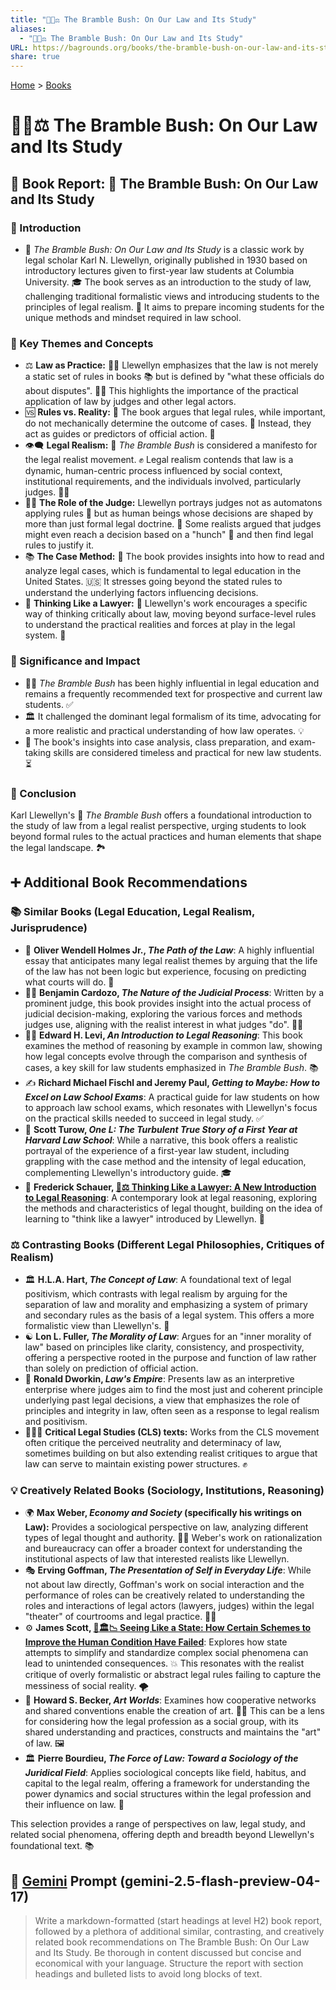```yaml
---
title: "📜🌿⚖️ The Bramble Bush: On Our Law and Its Study"
aliases:
  - "📜🌿⚖️ The Bramble Bush: On Our Law and Its Study"
URL: https://bagrounds.org/books/the-bramble-bush-on-our-law-and-its-study
share: true
---
```

[Home](../index.md) > [Books](./index.md)  
# 📜🌿⚖️ The Bramble Bush: On Our Law and Its Study  
## 📖 Book Report: 🌳 The Bramble Bush: On Our Law and Its Study  
  
### 📜 Introduction  
  
* 🌳 *The Bramble Bush: On Our Law and Its Study* is a classic work by legal scholar Karl N. Llewellyn, originally published in 1930 based on introductory lectures given to first-year law students at Columbia University. 🎓 The book serves as an introduction to the study of law, challenging traditional formalistic views and introducing students to the principles of legal realism. 🤔 It aims to prepare incoming students for the unique methods and mindset required in law school.  
  
### 🔑 Key Themes and Concepts  
  
* ⚖️ **Law as Practice:** 👨‍⚖️ Llewellyn emphasizes that the law is not merely a static set of rules in books 📚 but is defined by "what these officials do about disputes". 👨‍⚖️ This highlights the importance of the practical application of law by judges and other legal actors.  
* 🆚 **Rules vs. Reality:** 📜 The book argues that legal rules, while important, do not mechanically determine the outcome of cases. 🤖 Instead, they act as guides or predictors of official action. 🔮  
* 👁️‍🗨️ **Legal Realism:** 🌳 *The Bramble Bush* is considered a manifesto for the legal realist movement. ✊ Legal realism contends that law is a dynamic, human-centric process influenced by social context, institutional requirements, and the individuals involved, particularly judges. 👨‍⚖️  
* 👨‍⚖️ **The Role of the Judge:** Llewellyn portrays judges not as automatons applying rules 🤖 but as human beings whose decisions are shaped by more than just formal legal doctrine. 🧠 Some realists argued that judges might even reach a decision based on a "hunch" 🤔 and then find legal rules to justify it.  
* 📚 **The Case Method:** 📖 The book provides insights into how to read and analyze legal cases, which is fundamental to legal education in the United States. 🇺🇸 It stresses going beyond the stated rules to understand the underlying factors influencing decisions.  
* 🧠 **Thinking Like a Lawyer:** 🤔 Llewellyn's work encourages a specific way of thinking critically about law, moving beyond surface-level rules to understand the practical realities and forces at play in the legal system. 🧐  
  
### 🌟 Significance and Impact  
  
* 👨‍🎓 *The Bramble Bush* has been highly influential in legal education and remains a frequently recommended text for prospective and current law students. ✅  
* 🏛️ It challenged the dominant legal formalism of its time, advocating for a more realistic and practical understanding of how law operates. 💡  
* 📝 The book's insights into case analysis, class preparation, and exam-taking skills are considered timeless and practical for new law students. ⏳  
  
### 🎯 Conclusion  
  
Karl Llewellyn's 🌳 *The Bramble Bush* offers a foundational introduction to the study of law from a legal realist perspective, urging students to look beyond formal rules to the actual practices and human elements that shape the legal landscape. 🏞️  
  
## ➕ Additional Book Recommendations  
  
### 📚 Similar Books (Legal Education, Legal Realism, Jurisprudence)  
  
* 📜 **Oliver Wendell Holmes Jr., *The Path of the Law***: A highly influential essay that anticipates many legal realist themes by arguing that the life of the law has not been logic but experience, focusing on predicting what courts will do. 🔮  
* 👨‍⚖️ **Benjamin Cardozo, *The Nature of the Judicial Process***: Written by a prominent judge, this book provides insight into the actual process of judicial decision-making, exploring the various forces and methods judges use, aligning with the realist interest in what judges "do". 👨‍⚖️  
* 👨‍🏫 **Edward H. Levi, *An Introduction to Legal Reasoning***: This book examines the method of reasoning by example in common law, showing how legal concepts evolve through the comparison and synthesis of cases, a key skill for law students emphasized in *The Bramble Bush*. 📚  
* ✍️ **Richard Michael Fischl and Jeremy Paul, *Getting to Maybe: How to Excel on Law School Exams***: A practical guide for law students on how to approach law school exams, which resonates with Llewellyn's focus on the practical skills needed to succeed in legal study. ✅  
* 📖 **Scott Turow, *One L: The Turbulent True Story of a First Year at Harvard Law School***: While a narrative, this book offers a realistic portrayal of the experience of a first-year law student, including grappling with the case method and the intensity of legal education, complementing Llewellyn's introductory guide. 🎓  
* 🤔 **Frederick Schauer, [🤔⚖️ Thinking Like a Lawyer: A New Introduction to Legal Reasoning](./thinking-like-a-lawyer-a-new-introduction-to-legal-reasoning.md)**: A contemporary look at legal reasoning, exploring the methods and characteristics of legal thought, building on the idea of learning to "think like a lawyer" introduced by Llewellyn. 🧠  
  
### ⚖️ Contrasting Books (Different Legal Philosophies, Critiques of Realism)  
  
* 🏛️ **H.L.A. Hart, *The Concept of Law***: A foundational text of legal positivism, which contrasts with legal realism by arguing for the separation of law and morality and emphasizing a system of primary and secondary rules as the basis of a legal system. This offers a more formalistic view than Llewellyn's. 📜  
* ☯️ **Lon L. Fuller, *The Morality of Law***: Argues for an "inner morality of law" based on principles like clarity, consistency, and prospectivity, offering a perspective rooted in the purpose and function of law rather than solely on prediction of official action.  
* 🧭 **Ronald Dworkin, *Law's Empire***: Presents law as an interpretive enterprise where judges aim to find the most just and coherent principle underlying past legal decisions, a view that emphasizes the role of principles and integrity in law, often seen as a response to legal realism and positivism.  
* 🧑‍🤝‍🧑 **Critical Legal Studies (CLS) texts:** Works from the CLS movement often critique the perceived neutrality and determinacy of law, sometimes building on but also extending realist critiques to argue that law can serve to maintain existing power structures. ✊  
  
### 💡 Creatively Related Books (Sociology, Institutions, Reasoning)  
  
* 🌍 **Max Weber, *Economy and Society* (specifically his writings on Law):** Provides a sociological perspective on law, analyzing different types of legal thought and authority. 🧑‍🏫 Weber's work on rationalization and bureaucracy can offer a broader context for understanding the institutional aspects of law that interested realists like Llewellyn.  
* 🎭 **Erving Goffman, *The Presentation of Self in Everyday Life***: While not about law directly, Goffman's work on social interaction and the performance of roles can be creatively related to understanding the roles and interactions of legal actors (lawyers, judges) within the legal "theater" of courtrooms and legal practice. 👨‍⚖️  
* ⚙️ **James Scott, [📖🏛️📉 Seeing Like a State: How Certain Schemes to Improve the Human Condition Have Failed](./seeing-like-a-state-how-certain-schemes-to-improve-the-human-condition-have-failed.md)**: Explores how state attempts to simplify and standardize complex social phenomena can lead to unintended consequences. 💥 This resonates with the realist critique of overly formalistic or abstract legal rules failing to capture the messiness of social reality. 🌪️  
* 🎨 **Howard S. Becker, *Art Worlds***: Examines how cooperative networks and shared conventions enable the creation of art. 🧑‍🎨 This can be a lens for considering how the legal profession as a social group, with its shared understanding and practices, constructs and maintains the "art" of law. 🖼️  
* 🏛️ **Pierre Bourdieu, *The Force of Law: Toward a Sociology of the Juridical Field***: Applies sociological concepts like field, habitus, and capital to the legal realm, offering a framework for understanding the power dynamics and social structures within the legal profession and their influence on law. 💪  
  
This selection provides a range of perspectives on law, legal study, and related social phenomena, offering depth and breadth beyond Llewellyn's foundational text. 📚  
  
## 💬 [Gemini](../software/gemini.md) Prompt (gemini-2.5-flash-preview-04-17)  
> Write a markdown-formatted (start headings at level H2) book report, followed by a plethora of additional similar, contrasting, and creatively related book recommendations on The Bramble Bush: On Our Law and Its Study. Be thorough in content discussed but concise and economical with your language. Structure the report with section headings and bulleted lists to avoid long blocks of text.